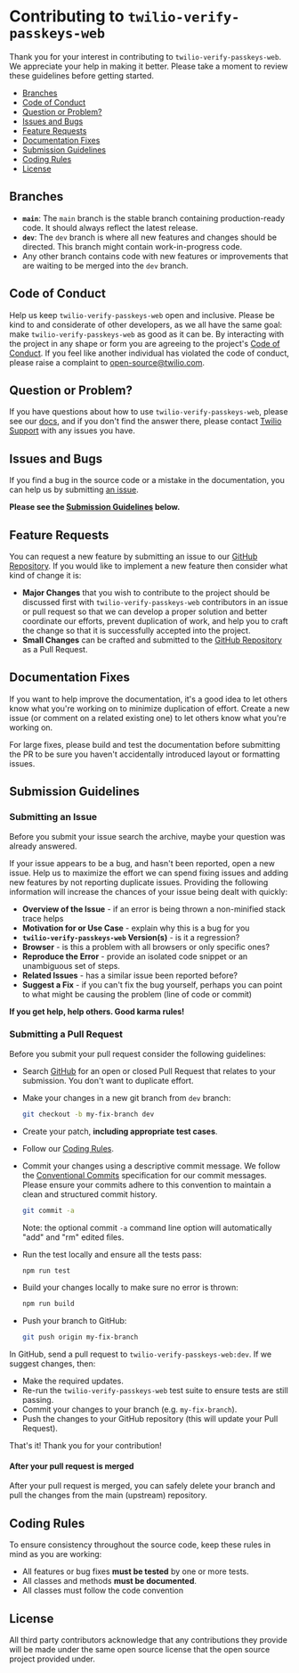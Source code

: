 # Contributing to `twilio-verify-passkeys-web`

Thank you for your interest in contributing to `twilio-verify-passkeys-web`. We appreciate your help in making it better. Please take a moment to review these guidelines before getting started.

- [Branches](#branches)
- [Code of Conduct](#code-of-conduct)
- [Question or Problem?](#question-or-problem)
- [Issues and Bugs](#issues-and-bugs)
- [Feature Requests](#feature-requests)
- [Documentation Fixes](#documentation-fixes)
- [Submission Guidelines](#submission-guidelines)
- [Coding Rules](#coding-rules)
- [License](#license)

## Branches

- **`main`**: The `main` branch is the stable branch containing production-ready code. It should always reflect the latest release.
- **`dev`**: The `dev` branch is where all new features and changes should be directed. This branch might contain work-in-progress code.
- Any other branch contains code with new features or improvements that are waiting to be merged into the `dev` branch.

## Code of Conduct

Help us keep `twilio-verify-passkeys-web` open and inclusive. Please be kind to and considerate of other developers, as we all have the same goal: make `twilio-verify-passkeys-web` as good as it can be.
By interacting with the project in any shape or form you are agreeing to the project's [Code of Conduct](https://github.com/twilio/twilio-verify-passkeys-web?tab=coc-ov-file). If you feel like another individual has violated the code of conduct, please raise a complaint to [open-source@twilio.com](mailto:open-source@twilio.com).

## Question or Problem?

If you have questions about how to use `twilio-verify-passkeys-web`, please see our [docs](../README.md), and if you don't find the answer there, please contact [Twilio Support](https://www.twilio.com/help/contact) with any issues you have.

## Issues and Bugs

If you find a bug in the source code or a mistake in the documentation, you can  help us by submitting [an issue][issue-link].

**Please see the [Submission Guidelines](#submission-guidelines) below.**

## Feature Requests

You can request a new feature by submitting an issue to our [GitHub Repository][github]. If you would like to implement a new feature then consider what kind of change it is:

* **Major Changes** that you wish to contribute to the project should be
  discussed first with `twilio-verify-passkeys-web` contributors in an issue or pull request so
  that we can develop a proper solution and better coordinate our efforts,
  prevent duplication of work, and help you to craft the change so that it is
  successfully accepted into the project.
* **Small Changes** can be crafted and submitted to the
  [GitHub Repository][github] as a Pull Request.

## Documentation Fixes

If you want to help improve the documentation, it's a good idea to
let others know what you're working on to minimize duplication of effort. Create
a new issue (or comment on a related existing one) to let others know what
you're working on.

For large fixes, please build and test the documentation before submitting the
PR to be sure you haven't accidentally introduced layout or formatting issues.

## Submission Guidelines

### Submitting an Issue
Before you submit your issue search the archive, maybe your question was already
answered.

If your issue appears to be a bug, and hasn't been reported, open a new issue.
Help us to maximize the effort we can spend fixing issues and adding new
features by not reporting duplicate issues. Providing the following information
will increase the chances of your issue being dealt with quickly:

* **Overview of the Issue** - if an error is being thrown a non-minified stack
  trace helps
* **Motivation for or Use Case** - explain why this is a bug for you
* **`twilio-verify-passkeys-web` Version(s)** - is it a regression?
* **Browser** - is this a problem with all browsers or
  only specific ones?
* **Reproduce the Error** - provide an isolated code snippet or an unambiguous
  set of steps.
* **Related Issues** - has a similar issue been reported before?
* **Suggest a Fix** - if you can't fix the bug yourself, perhaps you can point
  to what might be causing the problem (line of code or commit)

**If you get help, help others. Good karma rules!**

### Submitting a Pull Request
Before you submit your pull request consider the following guidelines:

* Search [GitHub][github] for an open or closed Pull Request that relates to
  your submission. You don't want to duplicate effort.
* Make your changes in a new git branch from `dev` branch:

    ```bash
    git checkout -b my-fix-branch dev
    ```

* Create your patch, **including appropriate test cases**.
* Follow our [Coding Rules](#coding-rules).
* Commit your changes using a descriptive commit message.
  We follow the [Conventional Commits](https://www.conventionalcommits.org/en/v1.0.0/) specification for our commit messages. Please ensure your commits adhere to this convention to maintain a clean and structured commit history.

    ```bash
    git commit -a
    ```
  Note: the optional commit `-a` command line option will automatically "add"
  and "rm" edited files.

* Run the test locally and ensure all the tests pass:

    ```bash
    npm run test
    ```

* Build your changes locally to make sure no error is thrown:

    ```bash
    npm run build
    ```
    
* Push your branch to GitHub:

    ```bash
    git push origin my-fix-branch
    ```

In GitHub, send a pull request to `twilio-verify-passkeys-web:dev`.
If we suggest changes, then:

* Make the required updates.
* Re-run the `twilio-verify-passkeys-web` test suite to ensure tests are still passing.
* Commit your changes to your branch (e.g. `my-fix-branch`).
* Push the changes to your GitHub repository (this will update your Pull Request).

That's it! Thank you for your contribution!

#### After your pull request is merged

After your pull request is merged, you can safely delete your branch and pull
the changes from the main (upstream) repository.

## Coding Rules

To ensure consistency throughout the source code, keep these rules in mind as
you are working:

* All features or bug fixes **must be tested** by one or more tests.
* All classes and methods **must be documented**.
* All classes must follow the code convention

## License
All third party contributors acknowledge that any contributions they provide will be made under the same open source license that the open source project provided under.

[issue-link]: https://github.com/twilio/twilio-verify-passkeys-web/issues/new
[github]: https://github.com/twilio/twilio-verify-passkeys-web